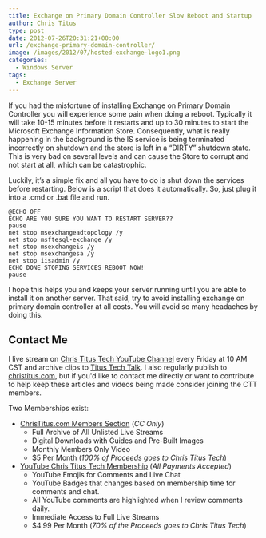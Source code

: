 ```yaml
---
title: Exchange on Primary Domain Controller Slow Reboot and Startup
author: Chris Titus
type: post
date: 2012-07-26T20:31:21+00:00
url: /exchange-primary-domain-controller/
image: /images/2012/07/hosted-exchange-logo1.png
categories:
  - Windows Server
tags:
  - Exchange Server
---
```

If you had the misfortune of installing Exchange on Primary Domain Controller you will experience some pain when doing a reboot. Typically it will take 10-15 minutes before it restarts and up to 30 minutes to start the Microsoft Exchange Information Store. Consequently, what is really happening in the background is the IS service is being terminated incorrectly on shutdown and the store is left in a &#8220;DIRTY&#8221; shutdown state. This is very bad on several levels and can cause the Store to corrupt and not start at all, which can be catastrophic.<!--more-->

Luckily, it&#8217;s a simple fix and all you have to do is shut down the services before restarting. Below is a script that does it automatically. So, just plug it into a .cmd or .bat file and run.

```
@ECHO OFF
ECHO ARE YOU SURE YOU WANT TO RESTART SERVER??
pause
net stop msexchangeadtopology /y
net stop msftesql-exchange /y
net stop msexchangeis /y
net stop msexchangesa /y
net stop iisadmin /y
ECHO DONE STOPING SERVICES REBOOT NOW!
pause
```

I hope this helps you and keeps your server running until you are able to install it on another server. That said, try to avoid installing exchange on primary domain controller at all costs. You will avoid so many headaches by doing this.

## Contact Me

I live stream on [Chris Titus Tech YouTube Channel][1] every Friday at 10 AM CST and archive clips to [Titus Tech Talk][2]. I also regularly publish to [christitus.com][3], but if you'd like to contact me directly or want to contribute to help keep these articles and videos being made consider joining the CTT members. 

Two Memberships exist:
- [ChrisTitus.com Members Section][4] (_CC Only_)
  - Full Archive of All Unlisted Live Streams
  - Digital Downloads with Guides and Pre-Built Images
  - Monthly Members Only Video
  - $5 Per Month (_100% of Proceeds goes to Chris Titus Tech_)
- [YouTube Chris Titus Tech Membership][5] (_All Payments Accepted_)
  - YouTube Emojis for Comments and Live Chat
  - YouTube Badges that changes based on membership time for comments and chat.
  - All YouTube comments are highlighted when I review comments daily. 
  - Immediate Access to Full Live Streams
  - $4.99 Per Month (_70% of the Proceeds goes to Chris Titus Tech_)

 [1]: https://www.youtube.com/c/ChrisTitusTech
 [2]: https://www.youtube.com/c/ChrisTitusTechStreams
 [3]: https://christitus.com/
 [4]: https://portal.christitus.com
 [5]: https://links.christitus.com/join